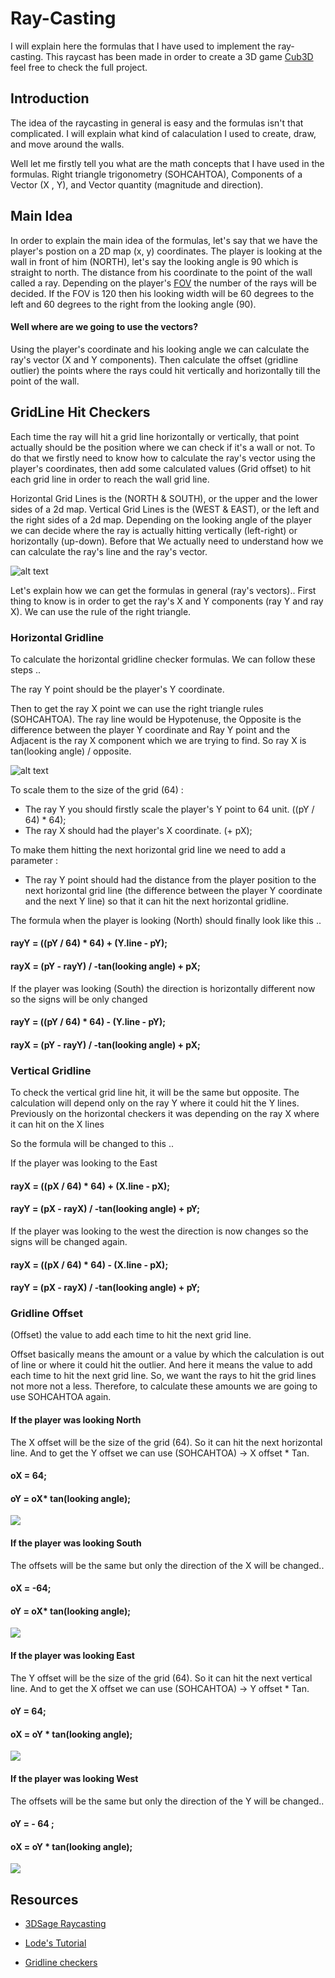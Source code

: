 # Ray-Casting

I will explain here the formulas that I have used to implement the ray-casting. This raycast has been made in order to create a 3D game [Cub3D](https://github.com/Saxsori/cub3d) feel free to check the full project.
## Introduction
The idea of the raycasting in general is easy and the formulas isn't that complicated. I will explain what kind of calaculation I used to create, draw, and move around the walls.

Well let me firstly tell you what are the math concepts that I have used in the formulas. Right triangle trigonometry (SOHCAHTOA), Components of a Vector (X , Y), and Vector quantity (magnitude and direction). 

## Main Idea
In order to explain the main idea of the formulas, let's say that we have the player's postion on a 2D map (x, y) coordinates. The player is looking at the wall in front of him (NORTH), let's say the looking angle is 90 which is straight to north. The distance from his coordinate to the point of the wall called a ray. Depending on the player's [FOV](https://www.techtarget.com/whatis/definition/field-of-view-FOV) the number of the rays will be decided. If the FOV is 120 then his looking width will be 60 degrees to the left and 60 degrees to the right from the looking angle (90).

#### Well where are we going to use the vectors?

Using the player's coordinate and his looking angle we can calculate the ray's vector (X and Y components). Then calculate the offset (gridline outlier) the points where the rays could hit vertically and horizontally till the point of the wall.

## GridLine Hit Checkers
Each time the ray will hit a grid line horizontally or vertically, that point actually should be the position where we can check if it's a wall or not. To do that we firstly need to know how to calculate the ray's vector using the player's coordinates, then add some calculated values (Grid offset) to hit each grid line in order to reach the wall grid line.

Horizontal Grid Lines is the (NORTH & SOUTH), or the upper and the lower sides of a 2d map. Vertical Grid Lines is the (WEST & EAST), or the left and the right sides of a 2d map.
Depending on the looking angle of the player we can decide where the ray is actually hitting vertically (left-right) or horizontally (up-down). Before that We actually need to understand how we can calculate the ray's line and the ray's vector.

![alt text](https://github.com/Saxsori/ray-cast/blob/main/images/1.png)

Let's explain how we can get the formulas in general (ray's vectors)..
First thing to know is in order to get the ray's X and Y components (ray Y and ray X). We can use the rule of the right triangle. 

### Horizontal Gridline

To calculate the horizontal gridline checker formulas. We can follow these steps ..

The ray Y point should be the player's Y coordinate.

Then to get the ray X point we can use the right triangle rules (SOHCAHTOA). The ray line would be Hypotenuse, the Opposite is the difference between the player Y coordinate and Ray Y point and the Adjacent is the ray X component which we are trying to find. So ray X is tan(looking angle) / opposite.

 ![alt text](https://github.com/Saxsori/ray-cast/blob/main/images/4.png) 
 
To scale them to the size of the grid (64) :

- The ray Y you should firstly scale the player's Y point to 64 unit. ((pY / 64) * 64);
- The ray X should had the player's X coordinate. (+ pX);

To make them hitting the next horizontal grid line we need to add a parameter :

- The ray Y point should had the distance from the player position to the next horizontal grid line (the difference between the player Y coordinate and the next Y line) so that it can hit the next horizontal gridline.

The formula when the player is looking (North) should finally look like this ..

#### rayY = ((pY / 64) * 64) + (Y.line - pY);

#### rayX = (pY - rayY) / -tan(looking angle) + pX;


If the player was looking (South) the direction is horizontally different now so the signs will be only changed

#### rayY = ((pY / 64) * 64) - (Y.line - pY);

#### rayX = (pY - rayY) / -tan(looking angle) + pX;


### Vertical Gridline 

To check the vertical grid line hit, it will be the same but opposite. The calculation will depend only on the ray Y where it could hit the Y lines. Previously on the horizontal checkers it was depending on the ray X where it can hit on the X lines

So the formula will be changed to this ..

If the player was looking to the East

#### rayX = ((pX / 64) * 64) + (X.line - pX);

#### rayY = (pX - rayX) / -tan(looking angle) + pY;

If the player was looking to the west the direction is now changes so the signs will be changed again.

#### rayX = ((pX / 64) * 64) - (X.line - pX);

#### rayY = (pX - rayX) / -tan(looking angle) + pY;

### Gridline Offset

(Offset) the value to add each time to hit the next grid line.

Offset basically means the amount or a value by which the calculation is out of line or where it could hit the outlier. And here it means the value to add each time to hit the next grid line. So, we want the rays to hit the grid lines not more not a less. Therefore, to calculate these amounts we are going to use SOHCAHTOA again.

#### If the player was looking North
The X offset will be the size of the grid (64). So it can hit the next horizontal line. And to get the Y offset we can use (SOHCAHTOA) -> X offset * Tan.

#### oX = 64;

#### oY = oX* tan(looking angle);

![](https://github.com/Saxsori/ray-cast/blob/main/images/H-U.png)

#### If the player was looking South

The offsets will be the same but only the direction of the X will be changed..

#### oX = -64;

#### oY = oX* tan(looking angle);


![](https://github.com/Saxsori/ray-cast/blob/main/images/H-D.png)

#### If the player was looking East

The Y offset will be the size of the grid (64). So it can hit the next vertical line. And to get the X offset we can use (SOHCAHTOA) -> Y offset * Tan.

#### oY = 64;

#### oX = oY * tan(looking angle);

![](https://github.com/Saxsori/ray-cast/blob/main/images/V-R.png)

#### If the player was looking West

The offsets will be the same but only the direction of the Y will be changed..

#### oY = - 64 ;

#### oX = oY * tan(looking angle);

![](https://github.com/Saxsori/ray-cast/blob/main/images/V-L.png)


## Resources
- [3DSage Raycasting](https://www.youtube.com/watch?v=gYRrGTC7GtA)

- [Lode's Tutorial](https://lodev.org/cgtutor/raycasting.html)

- [Gridline checkers](https://www.permadi.com/tutorial/raycast/rayc7.html)
